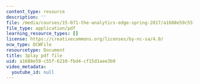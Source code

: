 ```yaml
---
content_type: resource
description: ''
file: /media/courses/15-071-the-analytics-edge-spring-2017/a1688e59c55f6210fbd4cf15d1aee3b9_HIIclMih_zQ.pdf
file_type: application/pdf
learning_resource_types: []
license: https://creativecommons.org/licenses/by-nc-sa/4.0/
ocw_type: OCWFile
resourcetype: Document
title: 3play pdf file
uid: a1688e59-c55f-6210-fbd4-cf15d1aee3b9
video_metadata:
  youtube_id: null
---
```

